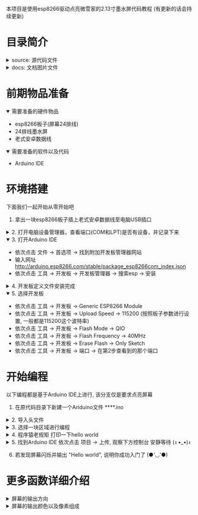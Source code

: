 本项目是使用esp8266驱动点亮微雪家的2.13寸墨水屏代码教程 (有更新的话会持续更新)

# 目录简介

<details>
<summary>source: 源代码文件</summary>

- font(8,12,16,20,24): 字体格式文件;数字代表字体大小
- epdpaint: 画布文件;矩形、线段、圆等绘图函数
- epdif: 引脚定义
- imagedata: 存放图片矩阵
- epd2in13_V2: 控制命令
  
</details>

<details>
<summary>docs: 文档图片文件</summary>
  
</details>

# 前期物品准备

<details open>
<summary>需要准备的硬件物品</summary>

- esp8266板子(屏幕24排线)
- 24排线墨水屏
- 老式安卓数据线

</details>

<details open>
<summary>需要准备的软件以及代码</summary>

- Arduino IDE

</details>


# 环境搭建

下面我们一起开始从零开始吧

1. 拿出一块esp8266板子插上老式安卓数据线至电脑USB插口

<details>
<summary>2. 打开电脑设备管理器，查看端口(COM和LPT)是否有设备，并记录下来</summary>

  - 寻找 端口(COM和LPT) 看是否被识别出端口如:-> USB-SERIAL CH340(COM4)
  - 若电脑无法识别该端口，上搜索平台下载CH340驱动，安装以后基本上就能检测出端口了
  - 出现设备如上述USB-SERIAL CH340(COM4)即可进行下一步
  - 如果实在不行检查一下板子是不是烧了 (●'◡'●)
  
</details>

<details open>
<summary>3. 打开Arduino IDE</summary>

  - 依次点击 文件 -> 首选项 -> 找到附加开发板管理器网站
  - 输入网址 http://arduino.esp8266.com/stable/package_esp8266com_index.json
  - 依次点击 工具 -> 开发板 -> 开发板管理器 -> 搜索esp -> 安装
  
</details>

<details>
<summary>4. 开发板定义文件安装完成</summary>

  - 在安装中有可能因为科学原因，下载失败等信息报错了使用科学方式重试
  - 重试还是不行以后，找到Arduino IDE下方的调试台，将调试文件翻上去顶上，找到文件地址手动下载
  - 从Arduino IDE依次点击 文件 -> 首选项 从下方找到文件路径如 C:\Users\Yakuho\AppData\Local\Arduino15
  - 将下载的压缩包放至 C:\Users\Yakuho\AppData\Local\Arduino15\staging\packages 目录下
  - 重启Arduino IDE
  - 因为要下载多个安装包，后面出现下载失败，仍然手动下载，放在目录中直到全部下载完毕
  - 进行安装并无报错说明成功
  
</details>

<details open>
<summary>5. 选择开发板</summary>

  - 依次点击 工具 -> 开发板 -> Generic ESP8266 Module
  - 依次点击 工具 -> 开发板 -> Upload Speed -> 115200  (按照板子参数进行设置, 一般都是115200这个波特率)
  - 依次点击 工具 -> 开发板 -> Flash Mode -> QIO
  - 依次点击 工具 -> 开发板 -> Flash Frequency -> 40MHz
  - 依次点击 工具 -> 开发板 -> Erase Flash -> Only Sketch
  - 依次点击 工具 -> 开发板 -> 端口 -> 在第2步查看到的那个端口
  
</details>

# 开始编程
以下编程都是基于Arduino IDE上进行, 该分支仅是要求点亮屏幕

1. 在原代码目录下新建一个Ariduino文件 ****.ino
<details>
<summary>2. 导入头文件</summary>

```c
#include <SPI.h>
#include "epd2in13_V2.h"
#include "epdpaint.h"
Epd epd;
```
  
</details>

<details>
<summary>3. 选择一块区域进行编程</summary>

```c
void setup()
{
  // 此区域在硬件中只执行一次
}

void loop()
{
  // 此区域在硬件中会重复执行
}
```

</details>

  
<details>
<summary>4. 程序猿老规矩 打印一下hello world</summary>

```c
#include <SPI.h>
#include "epd2in13_V2.h"
#include "epdpaint.h"
Epd epd;


void setup()
{
  Serial.begin(115200);   // 开启串行通信接口并设置通信波特率, 与环境搭建5. 开发板选择中的Upload Speed一致
  epd.Clear();            // 屏幕情况
  epd.Init(FULL);         // 屏幕刷新 FULL全屏 PART部分
  int all_pixel = 104 * 212 / 8;   // 定义画布大小
  unsigned char image[all_pixel];  // 定义画布矩阵
  for (int i = 0; i < all_pixel; i++) {
    image[i] = 0Xff;       // 初始化画布矩阵 亮度为255=0xff
  }
  Paint paint(image, 104, 212);   // 初始化画布对象  width should be the multiple of 8
  paint.SetRotate(3);             // 设置画布旋转角度
  paint.DrawStringAt(0, 0, "Hello world", &Font20, 0);  // 输出字符串
  char s, e;
  for (int x = 0; x < paint.GetWidth() / 8; x++) {          // 将矩阵与输出相匹配 否则会出现字体反转
    for (int y = 0; y < paint.GetHeight() / 2; y++) {
        s = image[x + y * paint.GetWidth() / 8];
        e = image[x + (paint.GetHeight() - 1 - y) * paint.GetWidth() / 8];
        image[x + y * paint.GetWidth() / 8] = e;
        image[x + (paint.GetHeight() - 1 - y) * paint.GetWidth() / 8] = s;
    }
  }
  epd.Display(image);
}

void loop()
{
  // 此区域在硬件中会重复执行
}
```

</details>

<details>
<summary>5. 找到Arduino IDE 依次点击 项目 -> 上传, 观察下方控制台 安静等待 (ง •_•)ง</summary>

```
项目使用了 272753 字节，占用了 (28%) 程序存储空间。最大为 958448 字节。
全局变量使用了28272字节，(34%)的动态内存，余留53648字节局部变量。最大为81920字节。
esptool.py v3.0
Serial port COM3
Connecting....
Chip is ESP8266EX
Features: WiFi
Crystal is 26MHz
MAC: 3c:71:bf:39:0a:28
Uploading stub...
Running stub...
Stub running...
Configuring flash size...
Auto-detected Flash size: 4MB
Flash params set to 0x0040
Compressed 276912 bytes to 201576...
Writing at 0x00000000... (7 %)
Writing at 0x00004000... (15 %)
Writing at 0x00008000... (23 %)
Writing at 0x0000c000... (30 %)
Writing at 0x00010000... (38 %)
Writing at 0x00014000... (46 %)
Writing at 0x00018000... (53 %)
Writing at 0x0001c000... (61 %)
Writing at 0x00020000... (69 %)
Writing at 0x00024000... (76 %)
Writing at 0x00028000... (84 %)
Writing at 0x0002c000... (92 %)
Writing at 0x00030000... (100 %)
Wrote 276912 bytes (201576 compressed) at 0x00000000 in 17.8 seconds (effective 124.5 kbit/s)...
Hash of data verified.

Leaving...
Hard resetting via RTS pin...
```
  
</details>

6. 若发现屏幕闪烁并输出 "Hello world", 说明你成功入门了 (●'◡'●)
  
# 更多函数详细介绍
<details>
<summary>屏幕的输出方向</summary>

  不知道你是否注意到在 "Hello world" 代码中, 设置了一个屏幕方向代码如: 
  ```c
  paint.SetRotate(3);
  ```
  这是可以让屏幕旋转90°的函数, 并让坐标原点函数也会相应跟着旋转, 下面是图像方向与坐标原点之间的关系
  
  <details>
  <summary>paint.SetRotate(0)</summary>
  
  ![pic0](./docs/100.png)
    
  </details>
  
  <details>
  <summary>paint.SetRotate(1)</summary>
  
  ![pic0](./docs/101.png)
    
  </details>
  
  <details>
  <summary>paint.SetRotate(2)</summary>
  
  ![pic0](./docs/102.png)
    
  </details>
  
  <details>
  <summary>paint.SetRotate(3)</summary>
  
  ![pic0](./docs/103.png)
    
  </details>

</details>

<details>
<summary>屏幕的输出颜色以及像素组成</summary>
  
  
  
</details>
